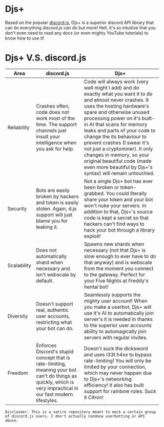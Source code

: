 # Djs+

Based on the popular [discord.js](https://github.com/discordjs/discord.js/), Djs+ is a superior discord API library that can do everything discord.js can do but more! Hell, it's so intuitive that you don't even need to read any docs (or even mighty YouTube tutorials) to know how to use it!

# Djs+ V.S. discord.js

Area | discord.js | Djs+
---- | ------ | ------
Reliability | Crashes often, code does not work most of the time. The support channels just insult your intelligence when you ask for help. | Code will always work (very well might I add) and do exactly what you want it to do and almost never crashes. It uses the hosting hardware's spare and otherwise unused processing power on it's built-in AI that scans for memory leaks and parts of your code to change the its behaviour to prevent crashes (I swear it's not just a cryptominer). It only changes in memory, so your original beautiful code (made even more beautiful by Djs+'s syntax) will remain untouched.
Security | Bots are easily broken by hackers and token is easily stolen. Again, d.js support will just blame you for leaking it. | Not a single Djs+ bot has ever been broken or token-grabbed. You could literally share your token and your bot won't nuke your servers. In addition to that, Djs+'s source code is kept a secret so that hackers can't find ways to hack your bot through a library exploit!
Scalability | Does not automatically shard when necessary and isn't webscale by default. | Spawns new shards when necessary (not that Djs+ is slow enough to ever have to do that anyway) and is webscale from the moment you connect to the gateway. Perfect for your Five Nights at Freddy's hentai bot!
Diversity | Doesn't support real, authentic user accounts, restricting what your bot can do. | Seamlessly supports the mighty user account! When you make a userbot, Djs+ will use it's AI to automatically join server's it is needed in thanks to the superior user accounts ability to automagically join servers with regular invites.
Freedom | Enforces Discord's stupid concept that is rate-limiting, meaning your bot can't do things as quickly, which is very impractical in our fast modern lifestyles. | Doesn't suck the dicksword and uses l33t h4xx to bypass rate-limiting! You will only be limited by your connection, which may never happen due to Djs+'s networking efficiency! It also has built support for rainbow roles. Suck it Citron!

`Disclaimer: This is a satire repository meant to mock a certain group of discord.js users. I don't actually condone userbotting or API abuse.`
